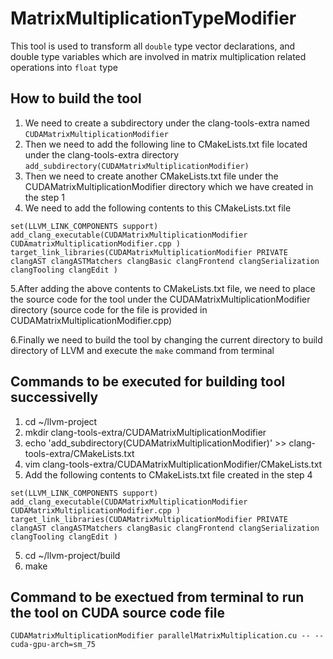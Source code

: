# MatrixMultiplicationTypeModifier
This tool is used to transform all `double` type vector declarations,
and double type variables which are involved in matrix multiplication 
related operations into `float` type

## How to build the tool 
1. We need to create a subdirectory under the clang-tools-extra named `CUDAMatrixMultiplicationModifier` 
2. Then we need to add the following line to CMakeLists.txt file located under the clang-tools-extra directory `add_subdirectory(CUDAMatrixMultiplicationModifier)` 
3. Then we need to create another CMakeLists.txt file under the CUDAMatrixMultiplicationModifier directory which we have created in the step 1
4. We need to add the following contents to this CMakeLists.txt file


`set(LLVM_LINK_COMPONENTS support)
add_clang_executable(CUDAMatrixMultiplicationModifier
	CUDAmatrixMultiplicationModifier.cpp
  )
target_link_libraries(CUDAMatrixMultiplicationModifier
  PRIVATE
  clangAST
  clangASTMatchers
  clangBasic
  clangFrontend
  clangSerialization
  clangTooling
  clangEdit
  )`

5.After adding the above contents to CMakeLists.txt file, we need to place the source code for the tool under the CUDAMatrixMultiplicationModifier directory (source code for the file is provided in CUDAMatrixMultiplicationModifier.cpp)

6.Finally we need to build the tool by changing the current directory to build directory of LLVM and execute the `make` command from terminal

## Commands to be executed for building tool successivelly
1. cd ~/llvm-project
2. mkdir clang-tools-extra/CUDAMatrixMultiplicationModifier 
3. echo 'add_subdirectory(CUDAMatrixMultiplicationModifier)' >> clang-tools-extra/CMakeLists.txt
4. vim clang-tools-extra/CUDAMatrixMultiplicationModifier/CMakeLists.txt
5. Add the following contents to CMakeLists.txt file created in the step 4

`set(LLVM_LINK_COMPONENTS support)
add_clang_executable(CUDAMatrixMultiplicationModifier
	CUDAMatrixMultiplicationModifier.cpp
  )
target_link_libraries(CUDAMatrixMultiplicationModifier
  PRIVATE
  clangAST
  clangASTMatchers
  clangBasic
  clangFrontend
  clangSerialization
  clangTooling
  clangEdit
  )`

5. cd ~/llvm-project/build
6. make

## Command to be exectued from terminal to run the tool on CUDA source code file
`CUDAMatrixMultiplicationModifier parallelMatrixMultiplication.cu -- --cuda-gpu-arch=sm_75`
